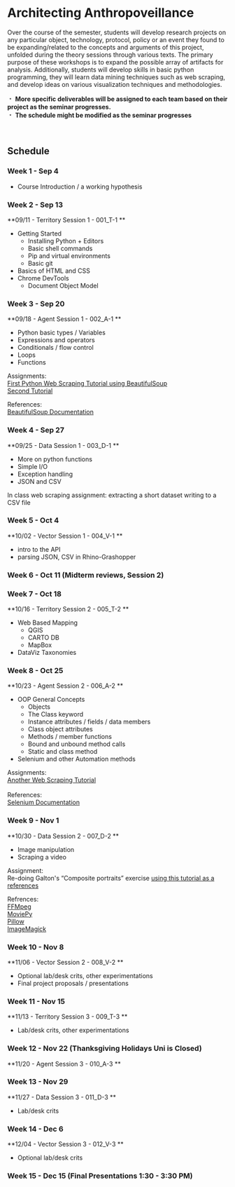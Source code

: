# Architecting Anthropoveillance

Over the course of the semester, students will develop research projects on any particular object, technology, protocol, policy or an event they found to be expanding/related to the concepts and arguments of this project, unfolded during the theory sessions through various texts. The primary purpose of these workshops is to expand the possible array of artifacts for analysis. Additionally, students will develop skills in basic python programming, they will learn data mining techniques such as web scraping, and develop ideas on various visualization techniques and methodologies.


&#65121; **More specific deliverables will be assigned to each team based on their project as the seminar progresses.**  
&#65121; **The schedule might be modified as the seminar progresses**

&nbsp;
&nbsp;

## Schedule

### Week 1 - Sep 4

* Course Introduction / a working hypothesis 
 

### Week 2 - Sep 13
**09/11 - Territory Session 1 - 001_T-1 **

* Getting Started
    * Installing Python + Editors
    * Basic shell commands
    * Pip and virtual environments
    * Basic git
* Basics of HTML and CSS
* Chrome DevTools
    * Document Object Model


### Week 3 - Sep 20
**09/18 - Agent Session 1 - 002_A-1 **

* Python basic types / Variables
* Expressions and operators
* Conditionals / flow control
* Loops
* Functions

Assignments: </br>
[First Python Web Scraping Tutorial using BeautifulSoup](https://www.dataquest.io/blog/web-scraping-tutorial-python/) </br> 
[Second Tutorial](https://first-web-scraper.readthedocs.io/en/latest/) </br>

References: </br>
[BeautifulSoup Documentation](https://www.crummy.com/software/BeautifulSoup/)


### Week 4 - Sep 27
**09/25 - Data Session 1 - 003_D-1 **

* More on python functions
* Simple I/O
* Exception handling
* JSON and CSV

In class web scraping assignment: extracting a short dataset writing to a CSV file


### Week 5 - Oct 4
**10/02 - Vector Session 1 - 004_V-1 **

* intro to the API
* parsing JSON, CSV in Rhino-Grashopper

### Week 6 - Oct 11 (Midterm reviews, Session 2)


### Week 7 - Oct 18
**10/16 - Territory Session 2 - 005_T-2 **

* Web Based Mapping
    * QGIS
    * CARTO DB
    * MapBox
* DataViz Taxonomies


### Week 8 - Oct 25
**10/23 - Agent Session 2 - 006_A-2 **

* OOP General Concepts
    * Objects
    * The Class keyword
    * Instance attributes / fields / data members
    * Class object attributes
    * Methods / member functions
    * Bound and unbound method calls
    * Static and class method
* Selenium and other Automation methods

Assignments:</br>
[Another Web Scraping Tutorial](https://automatetheboringstuff.com/chapter11/)</br></br>
References:</br>
[Selenium Documentation](https://selenium-python.readthedocs.io/)


### Week 9 - Nov 1
**10/30 - Data Session 2 - 007_D-2 **

* Image manipulation
* Scraping a video

Assignment:</br>
Re-doing Galton's “Composite portraits” exercise
[using this tutorial as a references](https://www3.nd.edu/~pbui/teaching/cse.20289.sp17/homework04.html)

Refrences: </br>
[FFMpeg](https://ffmpeg.org/about.html)</br>
[MoviePy](http://zulko.github.io/moviepy/)</br>
[Pillow](https://pillow.readthedocs.io/en/4.0.x/) </br>
[ImageMagick](https://www.imagemagick.org/script/index.php) </br>


### Week 10 - Nov 8
**11/06 - Vector Session 2 - 008_V-2 **

* Optional lab/desk crits, other experimentations
* Final project proposals / presentations


### Week 11 - Nov 15
**11/13 - Territory Session 3 - 009_T-3 **

* Lab/desk crits, other experimentations


### Week 12 - Nov 22 (Thanksgiving Holidays Uni is Closed)
**11/20 - Agent Session 3 - 010_A-3 **


### Week 13 - Nov 29
**11/27 - Data Session 3 - 011_D-3 **

* Lab/desk crits


### Week 14 - Dec 6
**12/04 - Vector Session 3 - 012_V-3 **

* Optional lab/desk crits

### Week 15 - Dec 15 (Final Presentations 1:30 - 3:30 PM)
